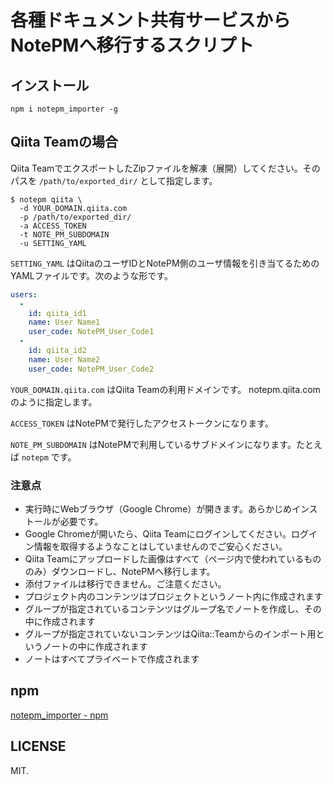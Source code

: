 # 各種ドキュメント共有サービスからNotePMへ移行するスクリプト

## インストール

```
npm i notepm_importer -g
```

## Qiita Teamの場合

Qiita TeamでエクスポートしたZipファイルを解凍（展開）してください。そのパスを `/path/to/exported_dir/` として指定します。

```
$ notepm qiita \
  -d YOUR_DOMAIN.qiita.com
  -p /path/to/exported_dir/
  -a ACCESS_TOKEN
  -t NOTE_PM_SUBDOMAIN
  -u SETTING_YAML
```

`SETTING_YAML` はQiitaのユーザIDとNotePM側のユーザ情報を引き当てるためのYAMLファイルです。次のような形です。

```yaml
users:
  -
    id: qiita_id1
    name: User Name1
    user_code: NotePM_User_Code1
  - 
    id: qiita_id2
    name: User Name2
    user_code: NotePM_User_Code2
```

`YOUR_DOMAIN.qiita.com` はQiita Teamの利用ドメインです。 notepm.qiita.com のように指定します。

`ACCESS_TOKEN` はNotePMで発行したアクセストークンになります。

`NOTE_PM_SUBDOMAIN` はNotePMで利用しているサブドメインになります。たとえば `notepm` です。

### 注意点

- 実行時にWebブラウザ（Google Chrome）が開きます。あらかじめインストールが必要です。
- Google Chromeが開いたら、Qiita Teamにログインしてください。ログイン情報を取得するようなことはしていませんのでご安心ください。
- Qiita Teamにアップロードした画像はすべて（ページ内で使われているもののみ）ダウンロードし、NotePMへ移行します。
- 添付ファイルは移行できません。ご注意ください。
- プロジェクト内のコンテンツはプロジェクトというノート内に作成されます
- グループが指定されているコンテンツはグループ名でノートを作成し、その中に作成されます
- グループが指定されていないコンテンツはQiita::Teamからのインポート用というノートの中に作成されます
- ノートはすべてプライベートで作成されます

## npm

[notepm_importer - npm](https://www.npmjs.com/package/notepm_importer)

## LICENSE

MIT.
